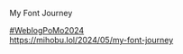 My Font Journey

[\#<span>WeblogPoMo2024</span>](https://social.lol/tags/WeblogPoMo2024)  
[<span class="invisible">https://</span><span class="ellipsis">mihobu.lol/2024/05/my-font-jou</span><span class="invisible">rney</span>](https://mihobu.lol/2024/05/my-font-journey)